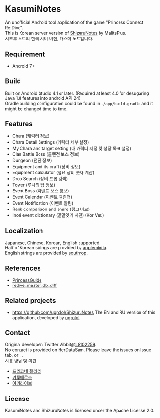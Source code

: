 # KasumiNotes
An unofficial Android tool application of the game "Princess Connect Re:Dive".  
This is Korean server version of [ShizuruNotes](https://github.com/MalitsPlus/ShizuruNotes) by MalitsPlus.  
시즈루 노트의 한국 서버 버전, 카스미 노트입니다.

## Requirement
* Android 7+

## Build
Built on Android Studio 4.1 or later. (Required at least 4.0 for desugaring Java 1.8 features into android API 24)  
Gradle building configuration could be found in `./app/build.gradle` and it might be changed time to time.

## Features
* Chara (캐릭터 정보)
* Chara Detail Settings (캐릭터 세부 설정)
* My Chara and target setting (내 캐릭터 지정 및 성장 목표 설정)
* Clan Battle Boss (클랜전 보스 정보)
* Dungeon (던전 정보)
* Equipment and its craft (장비 정보)
* Equipment calculator (필요 장비 숫자 계산)
* Drop Search (장비 드롭 검색)
* Tower (루나의 탑 정보)
* Event Boss (이벤트 보스 정보)
* Event Calendar (이벤트 캘린더)
* Event Notification (이벤트 알림)
* Rank comparison and share (랭크 비교)
* Inori event dictionary (끝말잇기 사전) (Kor Ver.)


## Localization
Japanese, Chinese, Korean, English supported.  
Half of Korean strings are provided by [applemintia](https://twitter.com/_applemintia).  
English strings are provided by [southrop](https://github.com/southrop).

## References 
* [PrincessGuide](https://github.com/superk589/PrincessGuide) 
* [redive_master_db_diff](https://github.com/esterTion/redive_master_db_diff)

## Related projects
* https://github.com/ugrolol/ShizuruNotes The EN and RU version of this application, developed by [ugrolol](https://github.com/ugrolol).

## Contact
Original developer: Twitter Vibbit[@L8102259](https://twitter.com/L8102259).  
No contact is provided on HerDataSam.
Please leave the issues on Issue tab, or ...  
사용 방법 및 의견 
* [프리코네 갤러리](https://gall.dcinside.com/purikone_redive/3725161) 
* [캬루베로스](https://gall.kyaruberos.com/info/257948) 
* [아카라이브](https://arca.live/b/prcn/6295249) 

## License 
KasumiNotes and ShizuruNotes is licensed under the Apache License 2.0.
